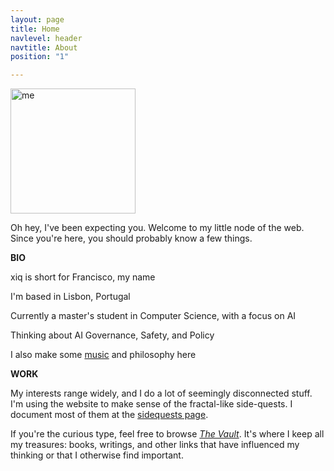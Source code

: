 ```yaml
---
layout: page
title: Home
navlevel: header
navtitle: About
position: "1"

---
```

<img src="{{ site.url }}/assets/img/xiqpic.jpg" alt="me" width="200"/> 

Oh hey, I've been expecting you. Welcome to my little node of the web. Since you're here, you should probably know a few things.

**BIO**

xiq is short for Francisco, my name

I'm based in Lisbon, Portugal

Currently a master's student in Computer Science, with a focus on AI

Thinking about AI Governance, Safety, and Policy

I also make some [music](/_projects/gnu.md "GNU, the band") and philosophy here

**WORK**

My interests range widely, and I do a lot of seemingly disconnected stuff. I'm using the website to make sense of the fractal-like side-quests. I document most of them at the [sidequests page](sidequests.html "Sidequests page").

If you're the curious type, feel free to browse [_The Vault_](vault.md "The Vault"). It's where I keep all my treasures: books, writings, and other links that have influenced my thinking or that I otherwise find important.
